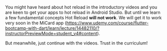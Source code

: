 <p>You might have heard about hot reload in the introductory videos and you are keen to get your apps to hot reload in Android Studio. But until we learn a few fundamental concepts Hot Reload <strong>will not work</strong>. We will get it to work very soon in the MiCard app (<a href="https://www.udemy.com/course/flutter-bootcamp-with-dart/learn/lecture/14482110/?instructorPreviewMode=student_v4#content" rel="noopener noreferrer" target="_blank">https://www.udemy.com/course/flutter-bootcamp-with-dart/learn/lecture/14482110/?instructorPreviewMode=student_v4#content</a>). </p><p>But meanwhile, just continue with the videos. Trust in the curriculum!</p>